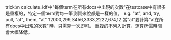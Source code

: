 trick:\n
calculate_idf中"每個term在所有docs中出現的次數"在testcase中有很多是重複的，特定一個term對每一筆測資來說都是一樣的值。
e.g.
"at", and, try, pull, "at", them, "at"
12000,299,3456,3333,2222,674,12
當"at"要計算"at在所有docs中出現的次數"時，只需算一次即可。
重複的不列入計算，運算所需時間會大幅降低。
